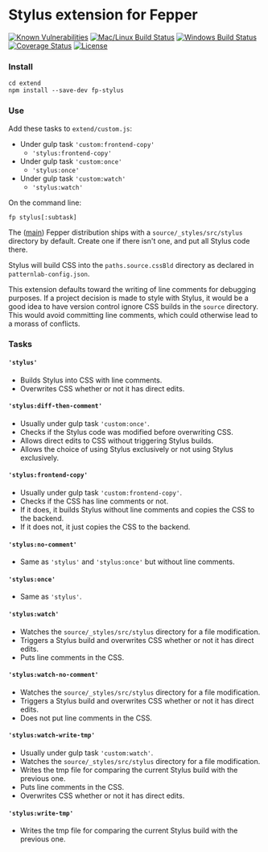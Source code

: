 # Stylus extension for Fepper

[![Known Vulnerabilities][snyk-image]][snyk-url]
[![Mac/Linux Build Status][travis-image]][travis-url]
[![Windows Build Status][appveyor-image]][appveyor-url]
[![Coverage Status][coveralls-image]][coveralls-url]
[![License][license-image]][license-url]

### Install

```shell
cd extend
npm install --save-dev fp-stylus
```

### Use

Add these tasks to `extend/custom.js`:

* Under gulp task `'custom:frontend-copy'`
  * `'stylus:frontend-copy'`
* Under gulp task `'custom:once'`
  * `'stylus:once'`
* Under gulp task `'custom:watch'`
  * `'stylus:watch'`

On the command line:

```shell
fp stylus[:subtask]
```

The ([main](https://github.com/electric-eloquence/fepper)) Fepper distribution 
ships with a `source/_styles/src/stylus` directory by default. Create one if 
there isn't one, and put all Stylus code there.

Stylus will build CSS into the `paths.source.cssBld` directory as declared in 
`patternlab-config.json`.

This extension defaults toward the writing of line comments for debugging 
purposes. If a project decision is made to style with Stylus, it would be a good 
idea to have version control ignore CSS builds in the `source` directory. This 
would avoid committing line comments, which could otherwise lead to a morass of 
conflicts.

### Tasks

#### `'stylus'`
* Builds Stylus into CSS with line comments.
* Overwrites CSS whether or not it has direct edits.

#### `'stylus:diff-then-comment'`
* Usually under gulp task `'custom:once'`.
* Checks if the Stylus code was modified before overwriting CSS.
* Allows direct edits to CSS without triggering Stylus builds.
* Allows the choice of using Stylus exclusively or not using Stylus exclusively.

#### `'stylus:frontend-copy'`
* Usually under gulp task `'custom:frontend-copy'`.
* Checks if the CSS has line comments or not.
* If it does, it builds Stylus without line comments and copies the CSS to the backend.
* If it does not, it just copies the CSS to the backend.

#### `'stylus:no-comment'`
* Same as `'stylus'` and `'stylus:once'` but without line comments.

#### `'stylus:once'`
* Same as `'stylus'`.

#### `'stylus:watch'`
* Watches the `source/_styles/src/stylus` directory for a file modification.
* Triggers a Stylus build and overwrites CSS whether or not it has direct edits.
* Puts line comments in the CSS.

#### `'stylus:watch-no-comment'`
* Watches the `source/_styles/src/stylus` directory for a file modification.
* Triggers a Stylus build and overwrites CSS whether or not it has direct edits.
* Does not put line comments in the CSS.

#### `'stylus:watch-write-tmp'`
* Usually under gulp task `'custom:watch'`.
* Watches the `source/_styles/src/stylus` directory for a file modification.
* Writes the tmp file for comparing the current Stylus build with the previous 
  one.
* Puts line comments in the CSS.
* Overwrites CSS whether or not it has direct edits.

#### `'stylus:write-tmp'`
* Writes the tmp file for comparing the current Stylus build with the previous 
  one.

[snyk-image]: https://snyk.io/test/github/electric-eloquence/fp-stylus/master/badge.svg
[snyk-url]: https://snyk.io/test/github/electric-eloquence/fp-stylus/master

[travis-image]: https://img.shields.io/travis/electric-eloquence/fp-stylus.svg?label=mac%20%26%20linux
[travis-url]: https://travis-ci.org/electric-eloquence/fp-stylus

[appveyor-image]: https://img.shields.io/appveyor/ci/e2tha-e/fp-stylus.svg?label=windows
[appveyor-url]: https://ci.appveyor.com/project/e2tha-e/fp-stylus

[coveralls-image]: https://img.shields.io/coveralls/electric-eloquence/fp-stylus/master.svg
[coveralls-url]: https://coveralls.io/r/electric-eloquence/fp-stylus

[license-image]: https://img.shields.io/github/license/electric-eloquence/fp-stylus.svg
[license-url]: https://raw.githubusercontent.com/electric-eloquence/fp-stylus/master/LICENSE
